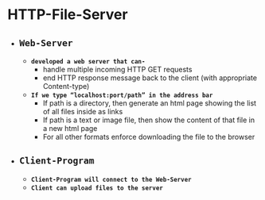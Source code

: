 # HTTP-File-Server


- ## **`Web-Server`**
  - **`developed a web server that can-`**
    - handle multiple incoming HTTP GET requests
    - end HTTP response message back to the client (with appropriate Content-type)
  - **`If we type “localhost:port/path” in the address bar`**
    - If path is a directory, then generate an html page showing the list of all files inside as links
    - If path is a text or image file, then show the content of that file in a new html page
    - For all other formats enforce downloading the file to the browser
    
- ## **`Client-Program`**
  - **`Client-Program will connect to the Web-Server`**
  - **`Client can upload files to the server`**
